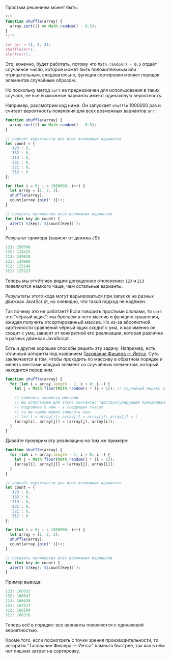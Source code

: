 Простым решением может быть:

```js run
*!*
function shuffle(array) {
  array.sort(() => Math.random() - 0.5);
}
*/!*

let arr = [1, 2, 3];
shuffle(arr);
alert(arr);
```

Это, конечно, будет работать, потому что `Math.random() - 0.5` отдаёт случайное число, которое может быть положительным или отрицательным, следовательно, функция сортировки меняет порядок элементов случайным образом.

Но поскольку метод `sort` не предназначен для использования в таких случаях, не все возможные варианты имеют одинаковую вероятность.

Например, рассмотрим код ниже. Он запускает `shuffle` 1000000 раз и считает вероятность появления для всех возможных вариантов `arr`:

```js run
function shuffle(array) {
  array.sort(() => Math.random() - 0.5);
}

// подсчёт вероятности для всех возможных вариантов
let count = {
  '123': 0,
  '132': 0,
  '213': 0,
  '231': 0,
  '321': 0,
  '312': 0
};

for (let i = 0; i < 1000000; i++) {
  let array = [1, 2, 3];
  shuffle(array);
  count[array.join('')]++;
}

// показать количество всех возможных вариантов
for (let key in count) {
  alert(`${key}: ${count[key]}`);
}
```

Результат примера (зависят от движка JS):

```js
123: 250706
132: 124425
213: 249618
231: 124880
312: 125148
321: 125223
```

Теперь мы отчётливо видим допущенное отклонение: `123` и `213` появляются намного чаще, чем остальные варианты.

Результаты этого кода могут варьироваться при запуске на разных движках JavaScript, но очевидно, что такой подход не надёжен.

Так почему это не работает? Если говорить простыми словами, то `sort` это "чёрный ящик": мы бросаем в него массив и функцию сравнения, ожидая получить отсортированный массив. Но из-за абсолютной хаотичности сравнений чёрный ящик сходит с ума, и как именно он сходит с ума, зависит от конкретной его реализации, которая различна в разных движках JavaScript.

Есть и другие хорошие способы решить эту задачу. Например, есть отличный алгоритм под названием [Тасование Фишера — Йетса](https://ru.wikipedia.org/wiki/%D0%A2%D0%B0%D1%81%D0%BE%D0%B2%D0%B0%D0%BD%D0%B8%D0%B5_%D0%A4%D0%B8%D1%88%D0%B5%D1%80%D0%B0_%E2%80%94_%D0%99%D0%B5%D1%82%D1%81%D0%B0). Суть заключается в том, чтобы проходить по массиву в обратном порядке и менять местами каждый элемент со случайным элементом, который находится перед ним.

```js
function shuffle(array) {
  for (let i = array.length - 1; i > 0; i--) {
    let j = Math.floor(Math.random() * (i + 1)); // случайный индекс от 0 до i

    // поменять элементы местами
    // мы используем для этого синтаксис "деструктурирующее присваивание"
    // подробнее о нём - в следующих главах
    // то же самое можно записать как:
    // let t = array[i]; array[i] = array[j]; array[j] = t
    [array[i], array[j]] = [array[j], array[i]];
  }
}
```

Давайте проверим эту реализацию на том же примере:

```js run
function shuffle(array) {
  for (let i = array.length - 1; i > 0; i--) {
    let j = Math.floor(Math.random() * (i + 1));
    [array[i], array[j]] = [array[j], array[i]];
  }
}

// подсчёт вероятности для всех возможных вариантов
let count = {
  '123': 0,
  '132': 0,
  '213': 0,
  '231': 0,
  '321': 0,
  '312': 0
};

for (let i = 0; i < 1000000; i++) {
  let array = [1, 2, 3];
  shuffle(array);
  count[array.join('')]++;
}

// показать количество всех возможных вариантов
for (let key in count) {
  alert(`${key}: ${count[key]}`);
}
```

Пример вывода:

```js
123: 166693
132: 166647
213: 166628
231: 167517
312: 166199
321: 166316
```

Теперь всё в порядке: все варианты появляются с одинаковой вероятностью.

Кроме того, если посмотреть с точки зрения производительности, то алгоритм "Тасование Фишера — Йетса" намного быстрее, так как в нём нет лишних затрат на сортировку.
